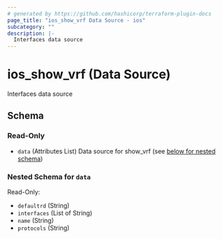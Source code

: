 ```yaml
---
# generated by https://github.com/hashicorp/terraform-plugin-docs
page_title: "ios_show_vrf Data Source - ios"
subcategory: ""
description: |-
  Interfaces data source
---
```


# ios_show_vrf (Data Source)

Interfaces data source



<!-- schema generated by tfplugindocs -->
## Schema

### Read-Only

- `data` (Attributes List) Data source for show_vrf (see [below for nested schema](#nestedatt--data))

<a id="nestedatt--data"></a>
### Nested Schema for `data`

Read-Only:

- `defaultrd` (String)
- `interfaces` (List of String)
- `name` (String)
- `protocols` (String)
